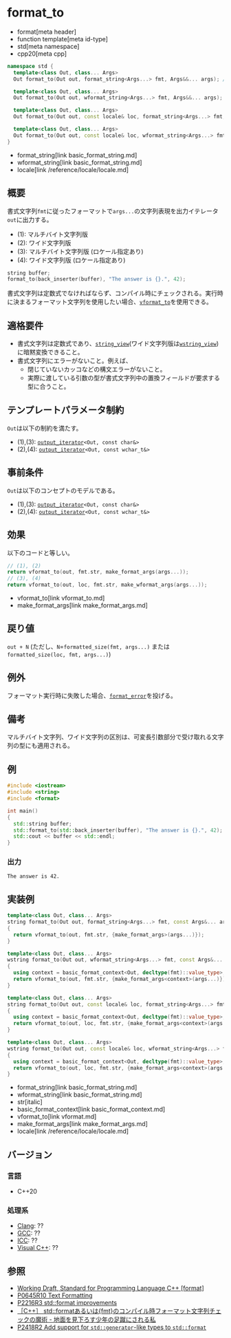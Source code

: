 # format_to

* format[meta header]
* function template[meta id-type]
* std[meta namespace]
* cpp20[meta cpp]

```cpp
namespace std {
  template<class Out, class... Args>
  Out format_to(Out out, format_string<Args...> fmt, Args&&... args); // (1)

  template<class Out, class... Args>
  Out format_to(Out out, wformat_string<Args...> fmt, Args&&... args); // (2)

  template<class Out, class... Args>
  Out format_to(Out out, const locale& loc, format_string<Args...> fmt, Args&&... args); // (3)

  template<class Out, class... Args>
  Out format_to(Out out, const locale& loc, wformat_string<Args...> fmt, Args&&... args); // (4)
}
```
* format_string[link basic_format_string.md]
* wformat_string[link basic_format_string.md]
* locale[link /reference/locale/locale.md]

## 概要

書式文字列`fmt`に従ったフォーマットで`args...`の文字列表現を出力イテレータ`out`に出力する。

* (1): マルチバイト文字列版
* (2): ワイド文字列版
* (3): マルチバイト文字列版 (ロケール指定あり)
* (4): ワイド文字列版 (ロケール指定あり)

```cpp
string buffer;
format_to(back_inserter(buffer), "The answer is {}.", 42);
```

書式文字列は定数式でなければならず、コンパイル時にチェックされる。実行時に決まるフォーマット文字列を使用したい場合、[`vformat_to`](vformat_to.md)を使用できる。

## 適格要件

* 書式文字列は定数式であり、[`string_view`](/reference/string_view/basic_string_view.md)(ワイド文字列版は[`wstring_view`](/reference/string_view/basic_string_view.md))に暗黙変換できること。
* 書式文字列にエラーがないこと。例えば、
    * 閉じていないカッコなどの構文エラーがないこと。
    * 実際に渡している引数の型が書式文字列中の置換フィールドが要求する型に合うこと。

## テンプレートパラメータ制約

`Out`は以下の制約を満たす。

* (1),(3): [`output_iterator`](/reference/iterator/output_iterator.md)`<Out, const char&>`
* (2),(4): [`output_iterator`](/reference/iterator/output_iterator.md)`<Out, const wchar_t&>`

## 事前条件

`Out`は以下のコンセプトのモデルである。

* (1),(3): [`output_iterator`](/reference/iterator/output_iterator.md)`<Out, const char&>`
* (2),(4): [`output_iterator`](/reference/iterator/output_iterator.md)`<Out, const wchar_t&>`

## 効果

以下のコードと等しい。

```cpp
// (1), (2)
return vformat_to(out, fmt.str, make_format_args(args...));
// (3), (4)
return vformat_to(out, loc, fmt.str, make_wformat_args(args...));
```
* vformat_to[link vformat_to.md]
* make_format_args[link make_format_args.md]

## 戻り値

`out + N` (ただし、`N`=`formatted_size(fmt, args...)` または `formatted_size(loc, fmt, args...)`)

## 例外

フォーマット実行時に失敗した場合、[`format_error`](format_error.md)を投げる。

## 備考

マルチバイト文字列、ワイド文字列の区別は、可変長引数部分で受け取れる文字列の型にも適用される。

## 例
```cpp example
#include <iostream>
#include <string>
#include <format>

int main()
{
  std::string buffer;
  std::format_to(std::back_inserter(buffer), "The answer is {}.", 42);
  std::cout << buffer << std::endl;
}
```

### 出力
```
The answer is 42.
```

## 実装例
```cpp
template<class Out, class... Args>
string format_to(Out out, format_string<Args...> fmt, const Args&... args)
{
  return vformat_to(out, fmt.str, {make_format_args>(args...)});
}

template<class Out, class... Args>
wstring format_to(Out out, wformat_string<Args...> fmt, const Args&... args)
{
  using context = basic_format_context<Out, decltype(fmt)::value_type>;
  return vformat_to(out, fmt.str, {make_format_args<context>(args...)});
}

template<class Out, class... Args>
string format_to(Out out, const locale& loc, format_string<Args...> fmt, const Args&... args)
{
  using context = basic_format_context<Out, decltype(fmt)::value_type>;
  return vformat_to(out, loc, fmt.str, {make_format_args<context>(args...)});
}

template<class Out, class... Args>
wstring format_to(Out out, const locale& loc, wformat_string<Args...> fmt, const Args&... args)
{
  using context = basic_format_context<Out, decltype(fmt)::value_type>;
  return vformat_to(out, loc, fmt.str, {make_format_args<context>(args...)});
}
```
* format_string[link basic_format_string.md]
* wformat_string[link basic_format_string.md]
* str[italic]
* basic_format_context[link basic_format_context.md]
* vformat_to[link vformat.md]
* make_format_args[link make_format_args.md]
* locale[link /reference/locale/locale.md]

## バージョン
### 言語
- C++20

### 処理系
- [Clang](/implementation.md#clang): ??
- [GCC](/implementation.md#gcc): ??
- [ICC](/implementation.md#icc): ??
- [Visual C++](/implementation.md#visual_cpp): ??

## 参照

* [Working Draft, Standard for Programming Language C++ [format]](https://timsong-cpp.github.io/cppwp/format)
* [P0645R10 Text Formatting](http://www.open-std.org/jtc1/sc22/wg21/docs/papers/2019/p0645r10.html)
* [P2216R3 std::format improvements](http://www.open-std.org/jtc1/sc22/wg21/docs/papers/2021/p2216r3.html)
* [［C++］ std::formatあるいは{fmt}のコンパイル時フォーマット文字列チェックの魔術 - 地面を見下ろす少年の足蹴にされる私](https://onihusube.hatenablog.com/entry/2021/07/01/195912)
* [P2418R2 Add support for `std::generator`-like types to `std::format`](https://www.open-std.org/jtc1/sc22/wg21/docs/papers/2021/p2418r2.html)

